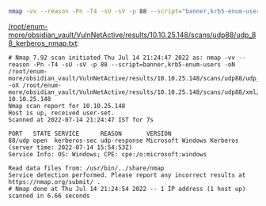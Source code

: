 ```bash
nmap -vv --reason -Pn -T4 -sU -sV -p 88 --script="banner,krb5-enum-users" -oN "/root/enum-more/obsidian_vault/VulnNetActive/results/10.10.25.148/scans/udp88/udp_88_kerberos_nmap.txt" -oX "/root/enum-more/obsidian_vault/VulnNetActive/results/10.10.25.148/scans/udp88/xml/udp_88_kerberos_nmap.xml" 10.10.25.148
```

[/root/enum-more/obsidian_vault/VulnNetActive/results/10.10.25.148/scans/udp88/udp_88_kerberos_nmap.txt](file:///root/enum-more/obsidian_vault/VulnNetActive/results/10.10.25.148/scans/udp88/udp_88_kerberos_nmap.txt):

```
# Nmap 7.92 scan initiated Thu Jul 14 21:24:47 2022 as: nmap -vv --reason -Pn -T4 -sU -sV -p 88 --script=banner,krb5-enum-users -oN /root/enum-more/obsidian_vault/VulnNetActive/results/10.10.25.148/scans/udp88/udp_88_kerberos_nmap.txt -oX /root/enum-more/obsidian_vault/VulnNetActive/results/10.10.25.148/scans/udp88/xml/udp_88_kerberos_nmap.xml 10.10.25.148
Nmap scan report for 10.10.25.148
Host is up, received user-set.
Scanned at 2022-07-14 21:24:47 IST for 7s

PORT   STATE SERVICE      REASON       VERSION
88/udp open  kerberos-sec udp-response Microsoft Windows Kerberos (server time: 2022-07-14 15:54:53Z)
Service Info: OS: Windows; CPE: cpe:/o:microsoft:windows

Read data files from: /usr/bin/../share/nmap
Service detection performed. Please report any incorrect results at https://nmap.org/submit/ .
# Nmap done at Thu Jul 14 21:24:54 2022 -- 1 IP address (1 host up) scanned in 6.66 seconds

```
